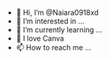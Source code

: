 - 👋 Hi, I’m @Naiara0918xd
- 👀 I’m interested in ...
- 🌱 I’m currently learning ...
- 💞️ I love Canva
- 📫 How to reach me ...

<!---
Naiara0918xd/Naiara0918xd is a ✨ special ✨ repository because its `README.md` (this file) appears on your GitHub profile.
You can click the Preview link to take a look at your changes.
--->
